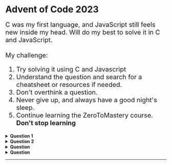 # Advent of Code 2023

<div style="font-size:20px">
C was my first language, and JavaScript still feels new inside my head. Will do my best to solve it in C and JavaScript.<br><br>
My challenge:
<ol>
    <li>Try solving it using C and Javascript</li>
    <li>Understand the question and search for a cheatsheet or resources if needed.</li>
    <li>Don't overthink a question.</li>
    <li>Never give up, and always have a good night's sleep.</li>
    <li>Continue learning the ZeroToMastery course. <strong>Don't stop learning</strong></li>
</ol>
</div>


<details>
    <summary>
        <b>Question 1</b>
    </summary>
<br />
        <ul>
            <li>
                Part One<br>
<p>--- Day 1: Trebuchet?! ---
<br>Something is wrong with global snow production, and you've been selected to take a look. The Elves have even given you a map; on it, they've used stars to mark the top fifty locations that are likely to be having problems.
<br><br>
You've been doing this long enough to know that to restore snow operations, you need to check all fifty stars by December 25th.
<br><br>
Collect stars by solving puzzles. Two puzzles will be made available on each day in the Advent calendar; the second puzzle is unlocked when you complete the first. Each puzzle grants one star. Good luck!
<br><br>
You try to ask why they can't just use a weather machine ("not powerful enough") and where they're even sending you ("the sky") and why your map looks mostly blank ("you sure ask a lot of questions") and hang on did you just say the sky ("of course, where do you think snow comes from") when you realize that the Elves are already loading you into a trebuchet ("please hold still, we need to strap you in").
<br><br>
As they're making the final adjustments, they discover that their calibration document (your puzzle input) has been amended by a very young Elf who was apparently just excited to show off her art skills. Consequently, the Elves are having trouble reading the values on the document.
<br><br>
The newly-improved calibration document consists of lines of text; each line originally contained a specific calibration value that the Elves now need to recover. On each line, the calibration value can be found by combining the first digit and the last digit (in that order) to form a single two-digit number.
<br><br>
For example:
<br><br>
1abc2<br>
pqr3stu8vwx<br>
a1b2c3d4e5f<br>
treb7uchet<br><br>
In this example, the calibration values of these four lines are 12, 38, 15, and 77. Adding these together produces 142.
<br><br>
Consider your entire calibration document. What is the sum of all of the calibration values?</p>
            </li>
            <li>
                Part Two
            <br>
<p>
--- Part Two ---<br>
Your calculation isn't quite right. It looks like some of the digits are actually spelled out with letters: one, two, three, four, five, six, seven, eight, and nine also count as valid "digits".
<br><br>
Equipped with this new information, you now need to find the real first and last digit on each line. For example:
<br><br>
two1nine<br>
eightwothree<br>
abcone2threexyz<br>
xtwone3four<br>
4nineeightseven2<br>
zoneight234<br>
7pqrstsixteen<br><br>
In this example, the calibration values are 29, 83, 13, 24, 42, 14, and 76. Adding these together produces 281.
<br><br>
What is the sum of all of the calibration values?
</p>
            </li>
        </ul>
</details>

<details>
    <summary>
        <b>Question 2</b>
    </summary>
<br />
        <ul>
            <li>
                Part One<br>
<p>
--- Day 2: Cube Conundrum ---<br>
You're launched high into the atmosphere! The apex of your trajectory just barely reaches the surface of a large island floating in the sky. You gently land in a fluffy pile of leaves. It's quite cold, but you don't see much snow. An Elf runs over to greet you.
<br><br>
The Elf explains that you've arrived at Snow Island and apologizes for the lack of snow. He'll be happy to explain the situation, but it's a bit of a walk, so you have some time. They don't get many visitors up here; would you like to play a game in the meantime?
<br><br>
As you walk, the Elf shows you a small bag and some cubes which are either red, green, or blue. Each time you play this game, he will hide a secret number of cubes of each color in the bag, and your goal is to figure out information about the number of cubes.
<br><br>
To get information, once a bag has been loaded with cubes, the Elf will reach into the bag, grab a handful of random cubes, show them to you, and then put them back in the bag. He'll do this a few times per game.
<br><br>
You play several games and record the information from each game (your puzzle input). Each game is listed with its ID number (like the 11 in Game 11: ...) followed by a semicolon-separated list of subsets of cubes that were revealed from the bag (like 3 red, 5 green, 4 blue).
<br><br>
For example, the record of a few games might look like this:
<br><br>
Game 1: 3 blue, 4 red; 1 red, 2 green, 6 blue; 2 green<br>
Game 2: 1 blue, 2 green; 3 green, 4 blue, 1 red; 1 green, 1 blue<br>
Game 3: 8 green, 6 blue, 20 red; 5 blue, 4 red, 13 green; 5 green, 1 red<br>
Game 4: 1 green, 3 red, 6 blue; 3 green, 6 red; 3 green, 15 blue, 14 red<br>
Game 5: 6 red, 1 blue, 3 green; 2 blue, 1 red, 2 green<br><br>
In game 1, three sets of cubes are revealed from the bag (and then put back again). The first set is 3 blue cubes and 4 red cubes; the second set is 1 red cube, 2 green cubes, and 6 blue cubes; the third set is only 2 green cubes.
<br><br>
The Elf would first like to know which games would have been possible if the bag contained only 12 red cubes, 13 green cubes, and 14 blue cubes?
<br><br>
In the example above, games 1, 2, and 5 would have been possible if the bag had been loaded with that configuration. However, game 3 would have been impossible because at one point the Elf showed you 20 red cubes at once; similarly, game 4 would also have been impossible because the Elf showed you 15 blue cubes at once. If you add up the IDs of the games that would have been possible, you get 8.
<br><br>
Determine which games would have been possible if the bag had been loaded with only 12 red cubes, 13 green cubes, and 14 blue cubes. What is the sum of the IDs of those games?
</p>
            </li>
            <li>
                <br>
<p>

</p>
            </li>
        </ul>
</details>


<details>
    <summary>
        <b>Question </b>
    </summary>
<br />
        <ul>
            <li>
                <br>
<p>

</p>
            </li>
            <li>
                <br>
<p>

</p>
            </li>
        </ul>
</details>


<details>
    <summary>
        <b>Question </b>
    </summary>
<br />
        <ul>
            <li>
                <br>
<p>

</p>
            </li>
            <li>
                <br>
<p>

</p>
            </li>
        </ul>
</details>



<hr>
<!-- npm install -g ts-node typescript '@types/node' -->
